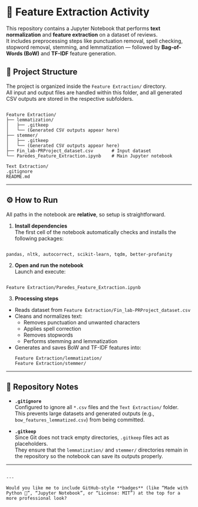 # 🧠 Feature Extraction Activity

This repository contains a Jupyter Notebook that performs **text normalization** and **feature extraction** on a dataset of reviews.  
It includes preprocessing steps like punctuation removal, spell checking, stopword removal, stemming, and lemmatization — followed by **Bag-of-Words (BoW)** and **TF-IDF** feature generation.


## 📁 Project Structure

The project is organized inside the `Feature Extraction/` directory.  
All input and output files are handled within this folder, and all generated CSV outputs are stored in the respective subfolders.

```

Feature Extraction/
├── lemmatization/
│   ├── .gitkeep
│   └── (Generated CSV outputs appear here)
├── stemmer/
│   ├── .gitkeep
│   └── (Generated CSV outputs appear here)
├── Fin_lab-PRProject_dataset.csv       # Input dataset
└── Paredes_Feature_Extraction.ipynb    # Main Jupyter notebook

Text Extraction/
.gitignore
README.md

```

---

## ⚙️ How to Run

All paths in the notebook are **relative**, so setup is straightforward.

1. **Install dependencies**  
   The first cell of the notebook automatically checks and installs the following packages:
```

pandas, nltk, autocorrect, scikit-learn, tqdm, better-profanity

```

2. **Open and run the notebook**  
Launch and execute:  
```

Feature Extraction/Paredes_Feature_Extraction.ipynb

````

3. **Processing steps**
- Reads dataset from `Feature Extraction/Fin_lab-PRProject_dataset.csv`
- Cleans and normalizes text:
  - Removes punctuation and unwanted characters  
  - Applies spell correction  
  - Removes stopwords  
  - Performs stemming and lemmatization  
- Generates and saves BoW and TF-IDF features into:
  ```
  Feature Extraction/lemmatization/
  Feature Extraction/stemmer/
  ```

---

## 📝 Repository Notes

- **`.gitignore`**  
Configured to ignore all `*.csv` files and the `Text Extraction/` folder.  
This prevents large datasets and generated outputs (e.g., `bow_features_lemmatized.csv`) from being committed.

- **`.gitkeep`**  
Since Git does not track empty directories, `.gitkeep` files act as placeholders.  
They ensure that the `lemmatization/` and `stemmer/` directories remain in the repository so the notebook can save its outputs properly.

---
````

---

Would you like me to include GitHub-style **badges** (like “Made with Python 🐍”, “Jupyter Notebook”, or “License: MIT”) at the top for a more professional look?

